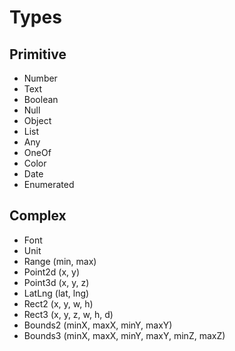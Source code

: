 # Types

## Primitive
- Number
- Text
- Boolean
- Null
- Object
- List
- Any
- OneOf
- Color
- Date
- Enumerated

## Complex
- Font
- Unit
- Range (min, max)
- Point2d (x, y)
- Point3d (x, y, z)
- LatLng (lat, lng)
- Rect2 (x, y, w, h)
- Rect3 (x, y, z, w, h, d)
- Bounds2 (minX, maxX, minY, maxY)
- Bounds3 (minX, maxX, minY, maxY, minZ, maxZ)

